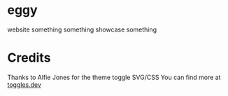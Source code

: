 # eggy

website something something showcase something

# Credits

Thanks to Alfie Jones for the theme toggle SVG/CSS
You can find more at [toggles.dev](https://toggles.dev/)
